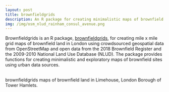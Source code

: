 ```yaml
---
layout: post
title: brownfieldgrids
description: An R package for creating minimalistic maps of brownfield land in London
img: /img/osm_nlud_rainham_consul_avenue.png
---
```


Brownfieldgrids is an R package, <a href="https://github.com/lbuk/brownfieldgrids">brownfieldgrids</a>, for creating mile x mile grid maps of brownfield land in London using crowdsourced geospatial data from OpenStreetMap and open data from the 2018 Brownfield Register and the 2009-2010 National Land Use Database (NLUD). The package provides functions for creating minimalistic and exploratory maps of brownfield sites using urban data sources.

<div class="img_row">
	<img class="col one" src="{{ site.baseurl }}/img/limehouse_osm_borough.png" alt="" title=""/>
	<img class="col one" src="{{ site.baseurl }}/img/limehouse_osm_satellite_map.png" alt="" title=""/>
	<img class="col one" src="{{ site.baseurl }}/img/limehouse_osm_nlud_map.png" alt="" title=""/>
</div>

<div class="col three caption">
	brownfieldgrids maps of brownfield land in Limehouse, London Borough of Tower Hamlets.
</div>
